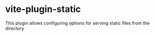 # vite-plugin-static
This plugin allows configuring options for serving static files from the directory
